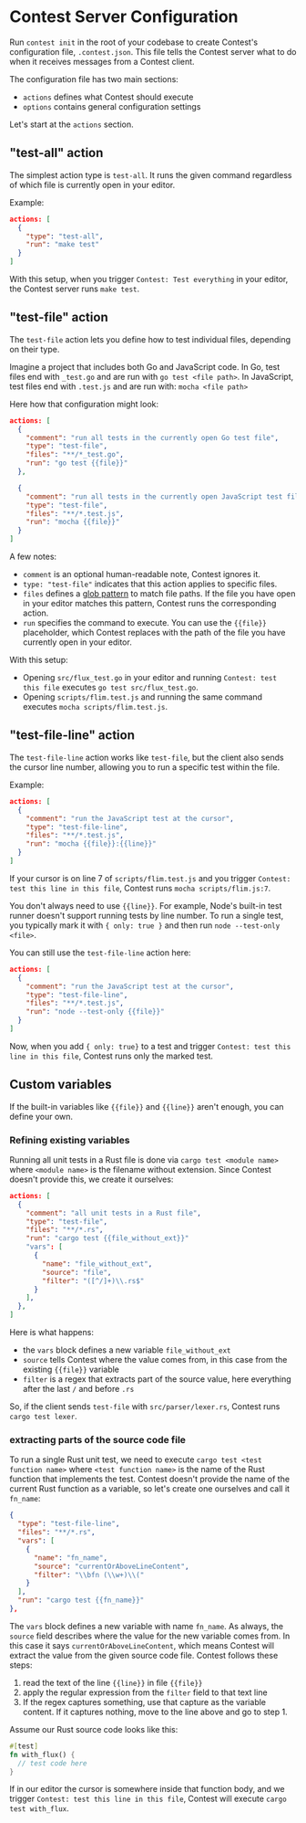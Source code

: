 # Contest Server Configuration

Run <code type="subcommand">contest init</code> in the root of your codebase to
create Contest's configuration file,
<code type="repo/existing-file">.contest.json</code>. This file tells the
Contest server what to do when it receives messages from a Contest client.

The configuration file has two main sections:

- `actions` defines what Contest should execute
- `options` contains general configuration settings

Let's start at the `actions` section.

## "test-all" action

The simplest action type is `test-all`. It runs the given command regardless of
which file is currently open in your editor.

Example:

```json
actions: [
  {
    "type": "test-all",
    "run": "make test"
  }
]
```

With this setup, when you trigger `Contest: Test everything` in your editor, the
Contest server runs `make test`.

## "test-file" action

The `test-file` action lets you define how to test individual files, depending
on their type.

Imagine a project that includes both Go and JavaScript code. In Go, test files
end with `_test.go` and are run with `go test <file path>`. In JavaScript, test
files end with `.test.js` and are run with: `mocha <file path>`

Here how that configuration might look:

```json
actions: [
  {
    "comment": "run all tests in the currently open Go test file",
    "type": "test-file",
    "files": "**/*_test.go",
    "run": "go test {{file}}"
  },

  {
    "comment": "run all tests in the currently open JavaScript test file",
    "type": "test-file",
    "files": "**/*.test.js",
    "run": "mocha {{file}}"
  }
]
```

A few notes:

- `comment` is an optional human-readable note, Contest ignores it.
- `type: "test-file"` indicates that this action applies to specific files.
- `files` defines a
  [glob pattern](https://en.wikipedia.org/wiki/Glob_(programming)) to match file
  paths. If the file you have open in your editor matches this pattern, Contest
  runs the corresponding action.
- `run` specifies the command to execute. You can use the `{{file}}`
  placeholder, which Contest replaces with the path of the file you have
  currently open in your editor.

With this setup:

- Opening `src/flux_test.go` in your editor and running
  `Contest: test this file` executes `go test src/flux_test.go`.
- Opening `scripts/flim.test.js` and running the same command executes
  `mocha scripts/flim.test.js`.

## "test-file-line" action

The `test-file-line` action works like `test-file`, but the client also sends
the cursor line number, allowing you to run a specific test within the file.

Example:

```json
actions: [
  {
    "comment": "run the JavaScript test at the cursor",
    "type": "test-file-line",
    "files": "**/*.test.js",
    "run": "mocha {{file}}:{{line}}"
  }
]
```

If your cursor is on line 7 of `scripts/flim.test.js` and you trigger
`Contest: test this line in this file`, Contest runs `mocha scripts/flim.js:7`.

You don't always need to use `{{line}}`. For example, Node's built-in test
runner doesn't support running tests by line number. To run a single test, you
typically mark it with `{ only: true }` and then run `node --test-only <file>`.

You can still use the `test-file-line` action here:

```json
actions: [
  {
    "comment": "run the JavaScript test at the cursor",
    "type": "test-file-line",
    "files": "**/*.test.js",
    "run": "node --test-only {{file}}"
  }
]
```

Now, when you add `{ only: true}` to a test and trigger
`Contest: test this line in this file`, Contest runs only the marked test.

## Custom variables

If the built-in variables like `{{file}}` and `{{line}}` aren't enough, you can
define your own.

### Refining existing variables

Running all unit tests in a Rust file is done via `cargo test <module name>`
where `<module name>` is the filename without extension. Since Contest doesn't
provide this, we create it ourselves:

```json
actions: [
  {
    "comment": "all unit tests in a Rust file",
    "type": "test-file",
    "files": "**/*.rs",
    "run": "cargo test {{file_without_ext}}"
    "vars": [
      {
        "name": "file_without_ext",
        "source": "file",
        "filter": "([^/]+)\\.rs$"
      }
    ],
  },
]
```

Here is what happens:

- the `vars` block defines a new variable `file_without_ext`
- `source` tells Contest where the value comes from, in this case from the
  existing `{{file}}` variable
- `filter` is a regex that extracts part of the source value, here everything
  after the last `/` and before `.rs`

So, if the client sends `test-file` with `src/parser/lexer.rs`, Contest runs
`cargo test lexer`.

### extracting parts of the source code file

To run a single Rust unit test, we need to execute
`cargo test <test function name>` where `<test function name>` is the name of
the Rust function that implements the test. Contest doesn't provide the name of
the current Rust function as a variable, so let's create one ourselves and call
it `fn_name`:

```json
{
  "type": "test-file-line",
  "files": "**/*.rs",
  "vars": [
    {
      "name": "fn_name",
      "source": "currentOrAboveLineContent",
      "filter": "\\bfn (\\w+)\\("
    }
  ],
  "run": "cargo test {{fn_name}}"
},
```

The `vars` block defines a new variable with name `fn_name`. As always, the
`source` field describes where the value for the new variable comes from. In
this case it says `currentOrAboveLineContent`, which means Contest will extract
the value from the given source code file. Contest follows these steps:

1. read the text of the line `{{line}}` in file `{{file}}`
1. apply the regular expression from the `filter` field to that text line
1. If the regex captures something, use that capture as the variable content. If
   it captures nothing, move to the line above and go to step 1.

Assume our Rust source code looks like this:

```rs
#[test]
fn with_flux() {
  // test code here
}
```

If in our editor the cursor is somewhere inside that function body, and we
trigger `Contest: test this line in this file`, Contest will execute
`cargo test with_flux`.
